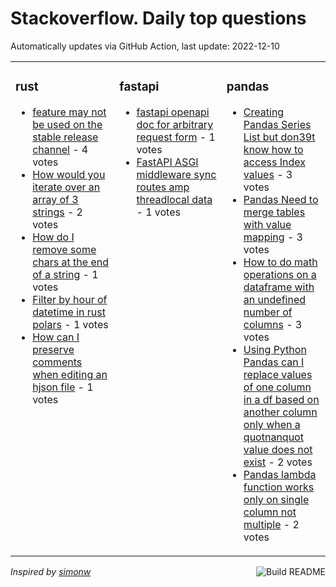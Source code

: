 # Stackoverflow. Daily top questions 

Automatically updates via GitHub Action, last update: <!-- date starts -->2022-12-10<!-- date ends -->


<table><tr><td valign="top" width="33%">

### rust
<!-- rust starts -->
* [feature may not be used on the stable release channel](https://stackoverflow.com/questions/74744751/feature-may-not-be-used-on-the-stable-release-channel) - 4 votes
* [How would you iterate over an array of 3 strings](https://stackoverflow.com/questions/74750585/how-would-you-iterate-over-an-array-of-3-strings) - 2 votes
* [How do I remove some chars at the end of a string](https://stackoverflow.com/questions/74753793/how-do-i-remove-some-chars-at-the-end-of-a-string) - 1 votes
* [Filter by hour of datetime in rust polars](https://stackoverflow.com/questions/74743214/filter-by-hour-of-datetime-in-rust-polars) - 1 votes
* [How can I preserve comments when editing an hjson file](https://stackoverflow.com/questions/74749034/how-can-i-preserve-comments-when-editing-an-hjson-file) - 1 votes
<!-- rust ends -->
</td><td valign="top" width="34%">


### fastapi
<!-- fastapi starts -->
* [fastapi openapi doc for arbitrary request form](https://stackoverflow.com/questions/74747350/fastapi-openapi-doc-for-arbitrary-request-form) - 1 votes
* [FastAPI ASGI middleware sync routes amp threadlocal data](https://stackoverflow.com/questions/74740215/fastapi-asgi-middleware-sync-routes-thread-local-data) - 1 votes
<!-- fastapi ends -->
</td><td valign="top" width="34%">


### pandas
<!-- pandas starts -->
* [Creating Pandas Series List but don39t know how to access Index values](https://stackoverflow.com/questions/74750439/creating-pandas-series-list-but-dont-know-how-to-access-index-values) - 3 votes
* [Pandas Need to merge tables with value mapping](https://stackoverflow.com/questions/74749908/pandas-need-to-merge-tables-with-value-mapping) - 3 votes
* [How to do math operations on a dataframe with an undefined number of columns](https://stackoverflow.com/questions/74748874/how-to-do-math-operations-on-a-dataframe-with-an-undefined-number-of-columns) - 3 votes
* [Using Python Pandas can I replace values of one column in a df based on another column only when a quotnanquot value does not exist](https://stackoverflow.com/questions/74737791/using-python-pandas-can-i-replace-values-of-one-column-in-a-df-based-on-another) - 2 votes
* [Pandas lambda function works only on single column not multiple](https://stackoverflow.com/questions/74749546/pandas-lambda-function-works-only-on-single-column-not-multiple) - 2 votes
<!-- pandas ends -->
</td></tr></table>

<a href="https://github.com/hp0404/hp0404/actions"><img src="https://github.com/hp0404/hp0404/workflows/Build%20README/badge.svg" align="right" alt="Build README"></a> <p>*Inspired by  [simonw](https://github.com/simonw/simonw)*</p>
